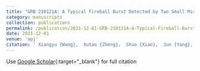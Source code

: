 ```yaml
---
title: "GRB 210121A: A Typical Fireball Burst Detected by Two Small Missions"
category: manuscripts
collection: publications
permalink: /publication/2021-12-01-GRB-210121A-A-Typical-Fireball-Burst-Detected-by-Two-Small-Missions
date: 2021-12-01
venue: 'apj'
citation: ' Xiangyu {Wang},  Xutao {Zheng},  Shuo {Xiao},  Jun {Yang},  Zi-Ke {Liu},  Yu-Han {Yang},  Jin-Hang {Zou},  Bin-Bin {Zhang},  Ming {Zeng},  Shao-Lin {Xiong},  Hua {Feng},  Xin-Ying {Song},  Jiaxing {Wen},  Dacheng {Xu},  Guo-Yin {Chen},  Yang {Ni},  Zi-Jian {Zhang},  Yu-Xuan {Wu},  Ce {Cai},  Jirong {Cang},  Yun-Wei {Deng},  Huaizhong {Gao},  De-Feng {Kong},  Yue {Huang},  Cheng-Kui {Li},  Hong {Li},  Xiao-Bo {Li},  En-Wei {Liang},  Lin {Lin},  Yihui {Liu},  Xiangyun {Long},  Dian {Lu},  Qi {Luo},  Yong-Chang {Ma},  Yan-Zhi {Meng},  Wen-Xi {Peng},  Rui {Qiao},  Li-Ming {Song},  Yang {Tian},  Pei-Yuan {Wang},  Ping {Wang},  Xiang-Gao {Wang},  Sheng {Xu},  Dongxin {Yang},  Yi-Han {Yin},  Weihe {Zeng},  Zhi {Zeng},  Ting-Jun {Zhang},  Yuchong {Zhang},  Zhao {Zhang},  Zhen {Zhang}, &quot;GRB 210121A: A Typical Fireball Burst Detected by Two Small Missions.&quot; apj, 2021.'
---
```

Use [Google Scholar](https://scholar.google.com/scholar?q=GRB+210121A:+A+Typical+Fireball+Burst+Detected+by+Two+Small+Missions){:target="_blank"} for full citation